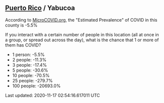 
## [Puerto Rico](/united-states/puerto-rico) / Yabucoa

According to [MicroCOVID.org](http://microcovid.org),
the "Estimated Prevalence" of COVID in this county is -5.5%

If you interact with a certain number of people in this location
(all at once in a group, or spread out across the day), what is the chance that
1 or more of them has COVID?

- 1 person: -5.5%
- 2 people: -11.3%
- 3 people: -17.4%
- 5 people: -30.6%
- 10 people: -70.5%
- 25 people: -279.7%
- 100 people: -20693.0%

Last updated: 2020-11-17 02:54:16.617011 UTC
